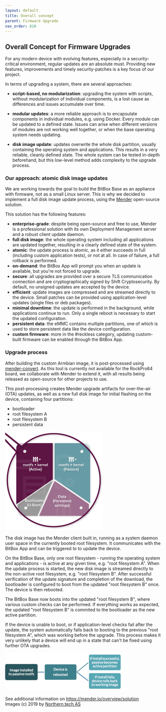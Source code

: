 ```yaml
---
layout: default
title: Overall concept
parent: Firmware Upgrade
nav_order: 810
---
```

## Overall Concept for Firmware Upgrades

For any modern device with evolving features, especially in a security-critical environment, regular updates are an absolute must.
Providing new features, improvements and timely security-patches is a key focus of our project.

In terms of upgrading a system, there are several approaches:

* **script-based, no modularization**: upgrading the system with scripts, without modularization of individual components, is a lost cause as differences and issues accumulate over time.

* **modular updates**: a more reliable approach is to encapsulate components in individual modules, e.g. using Docker.
Every module can be updated to a defined state.
Issues can arise when different versions of modules are not working well together, or when the base operating system needs updating.

* **disk image update**: updates overwrite the whole disk partition, usually containing the operating system and applications.
This results in a very reliable, cleanly defined state.
The whole system can be tested in-depth beforehand, but this low-level method adds complexity to the upgrade process.

### Our approach: atomic disk image updates

We are working towards the goal to build the BitBox Base as an appliance with firmware, not as a small Linux server.
This is why we decided to implement a full disk image update process, using the [Mender](https://mender.io/) open-source solution.

This solution has the following features:

* **enterprise-grade**: despite being open-source and free to use, Mender is a professional solution with its own Deployment Management server and a robust client update daemon.
* **full disk image**: the whole operating system including all applications are updated together, resulting in a clearly defined state of the system.
* **atomic**: the update process is atomic, as it either succeeds in full (including custom application tests), or not at all. In case of failure, a full rollback is performed.
* **on-demand**: the BitBox App will prompt you when an update is available, but you're not forced to upgrade.
* **secure**: all upgrades are provided over a secure TLS communication connection and are cryptographically signed by Shift Cryptosecurity. By default, no unsigned updates are accepted by the device.
* **efficient**: update images are compressed and are streamed directly to the device. Small patches can be provided using application-level updates (single files or deb packages).
* **minimal downtime**: the update is performed in the background, while applications continue to run. Only a single reboot is necessary to start the updated configuration.
* **persistent data**: the eMMC contains multiple partitions, one of which is used to store persistent data like the device configuration.
* **custom firmware**: more in the #reckless category, updating custom-built firmware can be enabled through the BitBox App.

### Upgrade process

After building the custom Armbian image, it is post-processed using [mender-convert](https://github.com/mendersoftware/mender-convert).
As this tool is currently not available for the RockPro64 board, we collaborate with Mender to extend it, with all results being released as open-source for other projects to use.

This post-processing creates Mender upgrade artifacts for over-the-air (OTA) updates, as well as a new full disk image for initial flashing on the device, containing four partitions:

* bootloader
* root filesystem A
* root filesystem B
* persistent data

![Mender architecture](mender_architecture.png)

The disk image has the Mender client built in, running as a system daemon user space in the currently booted root filesystem.
It communicates with the BitBox App and can be triggered to to update the device.

On the BitBox Base, only one root filesystem - running the operating system and applications - is active at any given time, e.g. "root filesystem A".
When the update process is started, the new disk image is streamed directly to the non-active root filesystem, e.g. "root filesystem B".
After successful verification of the update signature and completion of the download, the bootloader is configured to boot from the updated "root filesystem B" once.
The device is then rebooted.

The BitBox Base now boots into the updated "root filesystem B", where various custom checks can be performed.
If everything works as expected, the updated "root filesystem B" is commited to the bootloader as the new active partition.

If the device is unable to boot, or if application-level checks fail after the update, the system automatically falls back to booting to the previous "root filesystem A", which was working before the upgrade.
This process makes it very unlikely that a device will end up in a state that can't be fixed using further OTA upgrades.

![Mender update process](mender_upgrade.png)

See additional information on <https://mender.io/overview/solution>  
Images (c) 2019 by [Northern.tech AS](https://northern.tech/)
